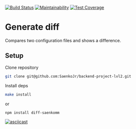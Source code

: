 [![Build Status](https://travis-ci.com/SaenkoJr/backend-project-lvl2.svg?branch=master)](https://travis-ci.com/SaenkoJr/backend-project-lvl2)
[![Maintainability](https://api.codeclimate.com/v1/badges/8df6343b6d672afb878b/maintainability)](https://codeclimate.com/github/SaenkoJr/backend-project-lvl2/maintainability)
[![Test Coverage](https://api.codeclimate.com/v1/badges/8df6343b6d672afb878b/test_coverage)](https://codeclimate.com/github/SaenkoJr/backend-project-lvl2/test_coverage)

# Generate diff

Compares two configuration files and shows a difference.

## Setup

Clone repository
```sh
git clone git@github.com:SaenkoJr/backend-project-lvl2.git
```

Install deps
```sh
make install
```
or
```sh
npm install diff-saenkomm
```

[![asciicast](https://asciinema.org/a/Rwi4BltEZOedUIMxasgcsQoLX.svg)](https://asciinema.org/a/Rwi4BltEZOedUIMxasgcsQoLX)
